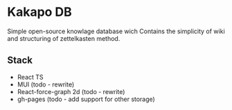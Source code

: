 # Kakapo DB

Simple open-source knowlage database wich Contains the simplicity of wiki and structuring of zettelkasten method.

## Stack
* React TS
* MUI (todo - rewrite)
* React-force-graph 2d (todo - rewrite)
* gh-pages (todo - add support for other storage)


